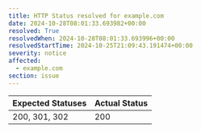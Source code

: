```yaml
---
title: HTTP Status resolved for example.com
date: 2024-10-28T08:01:33.693982+00:00
resolved: True
resolvedWhen: 2024-10-28T08:01:33.693996+00:00
resolvedStartTime: 2024-10-25T21:09:43.191474+00:00
severity: notice
affected:
  - example.com
section: issue
---
```


| Expected Statuses | Actual Status  |
|-------------------|----------------|
| 200, 301, 302 | 200 |

